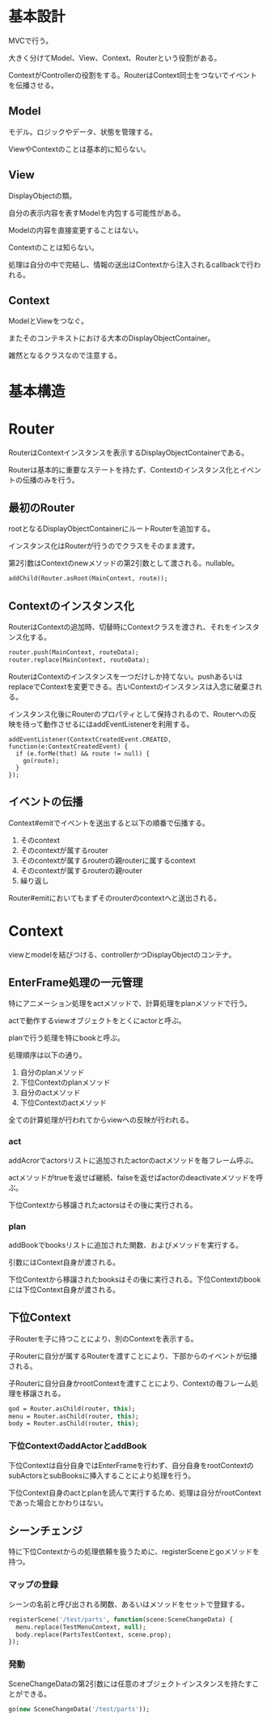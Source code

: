 # 基本設計

MVCで行う。

大きく分けてModel、View、Context、Routerという役割がある。

ContextがControllerの役割をする。RouterはContext同士をつないでイベントを伝播させる。

## Model

モデル。ロジックやデータ、状態を管理する。

ViewやContextのことは基本的に知らない。

## View

DisplayObjectの類。

自分の表示内容を表すModelを内包する可能性がある。

Modelの内容を直接変更することはない。

Contextのことは知らない。

処理は自分の中で完結し、情報の送出はContextから注入されるcallbackで行われる。

## Context

ModelとViewをつなぐ。

またそのコンテキストにおける大本のDisplayObjectContainer。

雑然となるクラスなので注意する。

# 基本構造

# Router

RouterはContextインスタンスを表示するDisplayObjectContainerである。

Routerは基本的に重要なステートを持たず、Contextのインスタンス化とイベントの伝播のみを行う。

## 最初のRouter

rootとなるDisplayObjectContainerにルートRouterを追加する。

インスタンス化はRouterが行うのでクラスをそのまま渡す。

第2引数はContextのnewメソッドの第2引数として渡される。nullable。

```haxe
addChild(Router.asRoot(MainContext, route));
```

## Contextのインスタンス化

RouterはContextの追加時、切替時にContextクラスを渡され、それをインスタンス化する。

```haxe
router.push(MainContext, routeData);
router.replace(MainContext, routeData);
```

RouterはContextのインスタンスを一つだけしか持てない。pushあるいはreplaceでContextを変更できる。古いContextのインスタンスは入念に破棄される。

インスタンス化後にRouterのプロパティとして保持されるので、Routerへの反映を待って動作させるにはaddEventListenerを利用する。

```
addEventListener(ContextCreatedEvent.CREATED, function(e:ContextCreatedEvent) {
  if (e.forMe(that) && route != null) {
    go(route);
  }
});
```

## イベントの伝播

Context#emitでイベントを送出すると以下の順番で伝播する。

1. そのcontext
1. そのcontextが属するrouter
1. そのcontextが属するrouterの親routerに属するcontext
1. そのcontextが属するrouterの親router
1. 繰り返し

Router#emitにおいてもまずそのrouterのcontextへと送出される。


# Context

viewとmodelを結びつける、controllerかつDisplayObjectのコンテナ。

## EnterFrame処理の一元管理

特にアニメーション処理をactメソッドで、計算処理をplanメソッドで行う。

actで動作するviewオブジェクトをとくにactorと呼ぶ。

planで行う処理を特にbookと呼ぶ。

処理順序は以下の通り。

1. 自分のplanメソッド
1. 下位Contextのplanメソッド
1. 自分のactメソッド
1. 下位Contextのactメソッド

全ての計算処理が行われてからviewへの反映が行われる。

### act

addAcrorでactorsリストに追加されたactorのactメソッドを毎フレーム呼ぶ。

actメソッドがtrueを返せば継続、falseを返せばactorのdeactivateメソッドを呼ぶ。

下位Contextから移譲されたactorsはその後に実行される。

### plan

addBookでbooksリストに追加された関数、およびメソッドを実行する。

引数にはContext自身が渡される。

下位Contextから移譲されたbooksはその後に実行される。下位Contextのbookには下位Context自身が渡される。

## 下位Context

子Routerを子に持つことにより、別のContextを表示する。

子Routerに自分が属するRouterを渡すことにより、下部からのイベントが伝播される。

子Routerに自分自身かrootContextを渡すことにより、Contextの毎フレーム処理を移譲される。

```haxe
god = Router.asChild(router, this);
menu = Router.asChild(router, this);
body = Router.asChild(router, this);
```

### 下位ContextのaddActorとaddBook

下位Contextは自分自身ではEnterFrameを行わず、自分自身をrootContextのsubActorsとsubBooksに挿入することにより処理を行う。

下位Context自身のactとplanを読んで実行するため、処理は自分がrootContextであった場合とかわりはない。

## シーンチェンジ

特に下位Contextからの処理依頼を扱うために、registerSceneとgoメソッドを持つ。

### マップの登録

シーンの名前と呼び出される関数、あるいはメソッドをセットで登録する。

```haxe
registerScene('/test/parts', function(scene:SceneChangeData) {
  menu.replace(TestMenuContext, null);
  body.replace(PartsTestContext, scene.prop);
});
```

### 発動

SceneChangeDataの第2引数には任意のオブジェクトインスタンスを持たすことができる。

```haxe
go(new SceneChangeData('/test/parts'));
```
